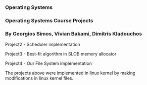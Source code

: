 ### Operating Systems
### Operating Systems Course Projects
### By Georgios Simos, Vivian Bakami, Dimitris Kladouchos

Project2 - Scheduler implementation

Project3 - Best-fit algorithm in SLOB memory allocator

Project4 - Our File System implementation

The projects above were implemented in linux kernel by making modifications in linux kernel files.
